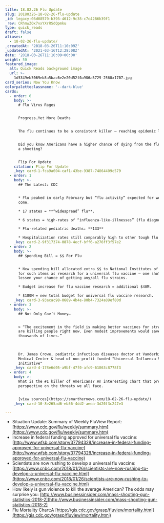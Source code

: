 ```yaml
---
title: 18.02.26 Flu Update
slug: 20180326-18-02-26-flu-update
_id: legacy-03d08570-b393-4612-9c38-c7c4286b39f1
_rev: CRhmwZOx7vxYXrRSdQpmku
type: quick_reads
draft: false
aliases:
  - 18-02-26-flu-update/
_createdAt: '2018-03-26T11:10:09Z'
_updatedAt: '2021-03-16T12:28:08Z'
date: '2018-03-26T11:10:09+00:00'
weight: 50
featured_image:
  alt: Quick Reads background image
  url: >-
    1d5349eb5069eb3a5bac6e2e20d52f0a986a5729-2560x1707.jpg
card_series: Now You Know
colorpaletteclassname: '--dark-blue'
cards:
  - order: 0
    body: >-
      # Flu Virus Rages


      Progress…Yet More Deaths


      The flu continues to be a consistent killer – reaching epidemic levels.


      Did you know Americans have a higher chance of dying from the flu than by
      a shooting?


      Flip For Update
    citation: Flip For Update
    _key: card-1-fca9a604-caf1-43be-9387-74864409c579
  - order: 1
    body: >-
      ## The Latest: CDC


      * Flu peaked in early February but “flu activity” expected for weeks to
      come.

      * 17 states = **“widespread” flu**.

      * 6 states = high-rates of “influenza-like-illnesses” (flu diagnosis TBD).

      * Flu-related pediatric deaths: **133**

      * Hospitalization rates still comparably high to other tough flu seasons.
    _key: card-2-9f317374-0878-4ecf-bff6-a276ff3f57e2
  - order: 2
    body: >-
      ## $pending Bill = $$ For Flu


      * New spending bill allocated extra $$ to National Institutes of Health
      for such items as research for a universal flu vaccine – one shot to
      lessen your chance of getting any/all flu strains.

      * Budget increase for flu vaccine research = additional $40M.

      * $100M = new total budget for universal flu vaccine research.
    _key: card-3-93acac98-0689-4b4e-80b4-7324a09ef80d
  - order: 3
    body: >-
      ## Not Only Gov’t Money…


      > “The excitement in the field is making better vaccines for strains that
      are killing people right now. Even modest improvements would save
      thousands of lives.”  
        
        
        
      Dr. James Crowe, pediatric infectious diseases doctor at Vanderbilt U.
      Medical Center & head of non-profit funded "Universal Influenza Vaccine
      Initiative"
    _key: card-4-178e6d05-a9bf-47f0-afc9-61863c8778f3
  - order: 4
    body: >-
      What is the #1 killer of Americans? An interesting chart that provides
      perspective on the threats we all face.


      [view sources](https://smarthernews.com/18-02-26-flu-update/)
    _key: card-10-8e265ad6-eb56-4dd2-aeea-3d20f3c247e3

---
```

* Situation Update: Summary of Weekly FluView Report: [https://www.cdc.gov/flu/weekly/summary.htm](https://www.cdc.gov/flu/weekly/summary.htm)
* Increase in federal funding approved for universal flu vaccine: [http://www.wfsb.com/story/37794328/increase-in-federal-funding-approved-for-universal-flu-vaccine](http://www.wfsb.com/story/37794328/increase-in-federal-funding-approved-for-universal-flu-vaccine)
* Scientists are now rushing to develop a universal flu vaccine: [https://www.cnbc.com/2018/01/26/scientists-are-now-rushing-to-develop-a-universal-flu-vaccine.html](https://www.cnbc.com/2018/01/26/scientists-are-now-rushing-to-develop-a-universal-flu-vaccine.html)
* How likely is gun violence to kill the average American? The odds may surprise you: [http://www.businessinsider.com/mass-shooting-gun-statistics-2018-2](http://www.businessinsider.com/mass-shooting-gun-statistics-2018-2)
* Flu Mortality Chart:A [https://gis.cdc.gov/grasp/fluview/mortality.html](https://gis.cdc.gov/grasp/fluview/mortality.html)